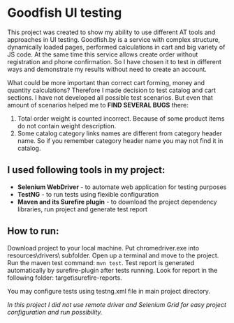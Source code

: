 # Goodfish UI testing

This project was created to show my ability to use different AT tools and approaches in UI testing.
Goodfish.by is a service with complex structure, dynamically loaded pages, performed calculations in cart and big variety of JS code. At the same time this service allows create order without registration and phone confirmation.
So I have chosen it to test in different ways and demonstrate my results without need to create an account.

What could be more important than correct cart forming, money and quantity calculations? Therefore I made decision to test catalog and cart sections.
I have not developed all possible test scenarios. But even that amount of scenarios helped me to **FIND SEVERAL BUGS** there:
1. Total order weight is counted incorrect. Because of some product items do not contain weight description.
2. Some catalog category links names are different from category header name. So if you remember category header name you may not find it in catalog.


## I used following tools in my project:

* **Selenium WebDriver** - to automate web application for testing purposes
* **TestNG** - to run tests using flexible configuration
* **Maven and its Surefire plugin** - to download the project dependency libraries, run project and generate test report


## How to run:

Download project to your local machine. Put chromedriver.exe into resources\drivers\ subfolder.
Open up a terminal and move to the project. Run the maven test command:
`mvn test`.
Test report is generated automatically by surefire-plugin after tests running. Look for report in the following folder:
target\surefire-reports\.

You may configure tests using testng.xml file in main project directory.

*In this project I did not use remote driver and Selenium Grid for easy project configuration and run possibility.*